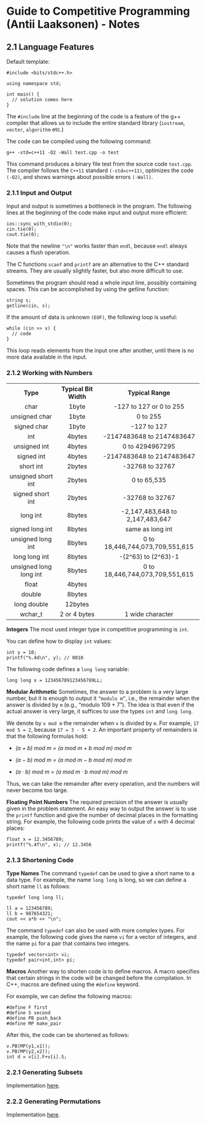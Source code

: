 # Guide to Competitive Programming (Antii Laaksonen) - Notes

## 2.1 Language Features

Default template:

```
#include <bits/stdc++.h>

using namespace std;

int main() {
  // solution comes here
}
```

The `#include` line at the beginning of the code is a feature of the g++ compiler that allows us to include the entire standard library (`iostream`, `vector`, `algorithm` etc.)

The code can be compiled using the following command:

```
g++ -std=c++11 -O2 -Wall test.cpp -o test
```

This command produces a binary file test from the source code `test.cpp`. The compiler follows the `C++11` standard `(-std=c++11)`, optimizes the code `(-O2)`, and shows warnings about possible errors `(-Wall)`.

### 2.1.1 Input and Output

Input and output is sometimes a bottleneck in the program. The following lines at the beginning of the code make input and output more efficient:

```
ios::sync_with_stdio(0);
cin.tie(0);
cout.tie(0);
```

Note that the newline `"\n"` works faster than `endl`, because `endl` always causes a flush operation.

The C functions `scanf` and `printf` are an alternative to the C++ standard streams. They are usually slightly faster, but also more difficult to use.

Sometimes the program should read a whole input line, possibly containing spaces. This can be accomplished by using the getline function:

```
string s;
getline(cin, s);
```

If the amount of data is unknown `(EOF)`, the following loop is useful:

```
while (cin >> x) {
  // code
}
```

This loop reads elements from the input one after another, until there is no more data available in the input.

### 2.1.2 Working with Numbers

<table class="table table-bordered" style="text-align:center;">
<tr>
<th style="text-align:center;">Type</th>
<th style="text-align:center;">Typical Bit Width</th>
<th style="text-align:center;">Typical Range</th>
</tr>
<tr>
<td>char</td>
<td>1byte</td>
<td>-127 to 127 or 0 to 255</td>
</tr>
<tr>
<td>unsigned char</td>
<td>1byte</td>
<td>0 to 255</td>
</tr>
<tr>
<td>signed char</td>
<td>1byte</td>
<td>-127 to 127</td>
</tr>
<tr>
<td>int</td>
<td>4bytes</td>
<td>-2147483648 to 2147483647</td>
</tr>
<tr>
<td>unsigned int</td>
<td>4bytes</td>
<td>0 to 4294967295</td>
</tr>
<tr>
<td>signed int</td>
<td>4bytes</td>
<td>-2147483648 to 2147483647</td>
</tr>
<tr>
<td>short int</td>
<td>2bytes</td>
<td>-32768 to 32767</td>
</tr>
<tr>
<td>unsigned short int</td>
<td>2bytes</td>
<td>0 to 65,535</td>
</tr>
<tr>
<td>signed short int</td>
<td>2bytes</td>
<td>-32768 to 32767</td>
</tr>
<tr>
<td>long int</td>
<td>8bytes</td>
<td>-2,147,483,648 to 2,147,483,647</td>
</tr>
<tr>
<td>signed long int</td>
<td>8bytes</td>
<td>same as long int</td>
</tr>
<tr>
<td>unsigned long int</td>
<td>8bytes</td>
<td>0 to 18,446,744,073,709,551,615</td>
</tr>
<tr>
<td>long long int</td>
<td>8bytes</td>
<td>-(2^63) to (2^63)-1</td>
</tr>
<tr>
<td>unsigned long long int</td>
<td>8bytes</td>
<td>0 to 18,446,744,073,709,551,615</td>
</tr>
<tr>
<td>float</td>
<td>4bytes</td>
<td></td>
</tr>
<tr>
<td>double</td>
<td>8bytes</td>
<td></td>
</tr>
<tr>
<td>long double</td>
<td>12bytes</td>
<td></td>
</tr>
<tr>
<td>wchar_t</td>
<td>2 or 4 bytes</td>
<td>1 wide character</td>
</tr>
</table>

**Integers** The most used integer type in competitive programming is `int`.

You can define how to display `int` values:

```
int y = 10;
printf("%.4d\n", y); // 0010
```

The following code defines a `long long` variable:

```
long long x = 123456789123456789LL;
```

**Modular Arithmetic** Sometimes, the answer to a problem is a very large number, but it is enough to output it `“modulo m”`, i.e., the remainder when the answer is divided by `m` (e.g., “modulo 109 + 7”). The idea is that even if the actual answer is very large, it suffices to use the types `int` and `long long`.

We denote by `x mod m` the remainder when `x` is divided by `m`. For example, `17 mod 5 = 2`, because `17 = 3 · 5 + 2`. An important property of remainders is that the following formulas hold:

- _(a + b) mod m = (a mod m + b mod m) mod m_

- _(a − b) mod m = (a mod m − b mod m) mod m_

- _(a · b) mod m = (a mod m · b mod m) mod m_

Thus, we can take the remainder after every operation, and the numbers will never become too large.

**Floating Point Numbers** The required precision of the answer is usually given in the problem statement. An easy way to output the answer is to use the `printf` function and give the number of decimal places in the formatting string. For example, the following code prints the value of `x` with 4 decimal places:

```
float x = 12.3456789;
printf("%.4f\n", x); // 12.3456
```

### 2.1.3 Shortening Code

**Type Names** The command `typedef` can be used to give a short name to a data type. For example, the name `long long` is long, so we can define a short name `ll` as follows:

```
typedef long long ll;

ll a = 123456789;
ll b = 987654321;
cout << a*b << "\n";
```

The command `typedef` can also be used with more complex types. For example, the following code gives the name `vi` for a vector of integers, and the name `pi` for a pair that contains two integers.

```
typedef vector<int> vi;
typedef pair<int,int> pi;
```

**Macros** Another way to shorten code is to define macros. A macro specifies that certain strings in the code will be changed before the compilation. In C++, macros are defined using the `#define` keyword.

For example, we can define the following macros:

```
#define F first
#define S second
#define PB push_back
#define MP make_pair
```

After this, the code can be shortened as follows:

```
v.PB(MP(y1,x1));
v.PB(MP(y2,x2));
int d = v[i].F+v[i].S;
```

### 2.2.1 Generating Subsets

Implementation [here](2_2_1_subsets).

### 2.2.2 Generating Permutations

Implementation [here](2_2_2_permutations).

